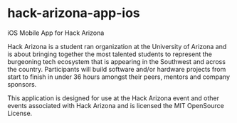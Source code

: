 # hack-arizona-app-ios
iOS Mobile App for Hack Arizona

Hack Arizona is a student ran organization at the University of Arizona and is about bringing together the most talented students to represent the burgeoning tech ecosystem that is appearing in the Southwest and across the country. Participants will build software and/or hardware projects from start to finish in under 36 hours amongst their peers, mentors and company sponsors.

This application is designed for use at the Hack Arizona event and other events associated with Hack Arizona and is licensed the MIT OpenSource License.
